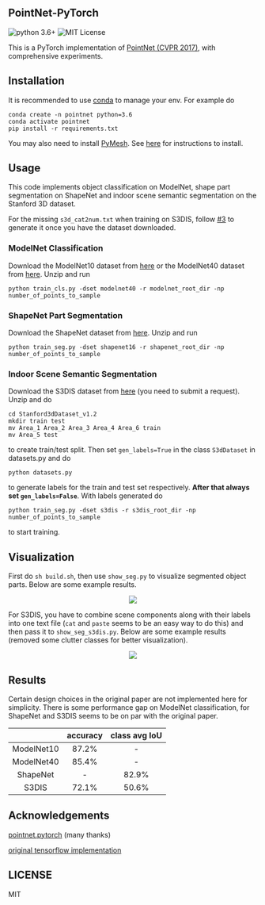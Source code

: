 ## PointNet-PyTorch

![python 3.6+](https://img.shields.io/badge/python-3.6%2B-blue)
![MIT License](https://img.shields.io/badge/license-MIT-brightgreen)

This is a PyTorch implementation of [PointNet (CVPR 2017)](https://arxiv.org/abs/1612.00593 "PointNet"), with comprehensive experiments.

## Installation

It is recommended to use [conda](https://docs.conda.io/en/latest/) to manage your env. For example do  
```
conda create -n pointnet python=3.6
conda activate pointnet
pip install -r requirements.txt
```

You may also need to install [PyMesh](https://github.com/PyMesh/PyMesh "PyMesh"). See [here](https://github.com/PyMesh/PyMesh#Build) for instructions to install.

## Usage

This code implements object classification on ModelNet, shape part segmentation on ShapeNet and indoor scene semantic segmentation on the Stanford 3D dataset.

For the missing ```s3d_cat2num.txt``` when training on S3DIS, follow [#3](https://github.com/kentsyx/pointnet-pytorch/issues/3#issuecomment-643061963) to generate it once you have the dataset downloaded.

### ModelNet Classification

Download the ModelNet10 dataset from [here](http://3dvision.princeton.edu/projects/2014/3DShapeNets/ModelNet10.zip) or the ModelNet40 dataset from [here](https://lmb.informatik.uni-freiburg.de/resources/datasets/ORION/modelnet40_manually_aligned.tar). Unzip and run 
```
python train_cls.py -dset modelnet40 -r modelnet_root_dir -np number_of_points_to_sample
```

### ShapeNet Part Segmentation

Download the ShapeNet dataset from [here](https://shapenet.cs.stanford.edu/ericyi/shapenetcore_partanno_segmentation_benchmark_v0.zip). Unzip and run
```
python train_seg.py -dset shapenet16 -r shapenet_root_dir -np number_of_points_to_sample
```

### Indoor Scene Semantic Segmentation

Download the S3DIS dataset from [here](http://buildingparser.stanford.edu/dataset.html#Download) (you need to submit a request). Unzip and do
```
cd Stanford3dDataset_v1.2
mkdir train test
mv Area_1 Area_2 Area_3 Area_4 Area_6 train
mv Area_5 test
```
to create train/test split. Then set ```gen_labels=True``` in the class ```S3dDataset``` in datasets.py and do
```
python datasets.py
``` 
to generate labels for the train and test set respectively. __After that always set ```gen_labels=False```__. With labels generated do
```
python train_seg.py -dset s3dis -r s3dis_root_dir -np number_of_points_to_sample
```
to start training.

## Visualization

First do ```sh build.sh```, then use ```show_seg.py``` to visualize segmented object parts. Below are some example results.

<p align="center">
<img src="https://i.ibb.co/rx5KB2x/part.png")
</p>

For S3DIS, you have to combine scene components along with their labels into one text file (```cat``` and ```paste``` seems to be an easy way to do this) and then pass it to ```show_seg_s3dis.py```. Below are some example results (removed some clutter classes for better visualization).

<p align="center">
<img src="https://i.ibb.co/0Gcy2KG/s3dis.png")
</p>

## Results

Certain design choices in the original paper are not implemented here for simplicity. There is some performance gap on ModelNet classification, for ShapeNet and S3DIS seems to be on par with the original paper.

<center>

| | accuracy | class avg IoU
| :------: | :------: | :------: |
| ModelNet10 | 87.2% | - | 
| ModelNet40 | 85.4% | - | 
| ShapeNet | - | 82.9% |
| S3DIS | 72.1% | 50.6% |

</center>

## Acknowledgements

[pointnet.pytorch](https://github.com/fxia22/pointnet.pytorch) (many thanks)

[original tensorflow implementation](https://github.com/charlesq34/pointnet)

## LICENSE

MIT
